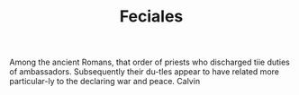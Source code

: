 ---
title: Feciales
letter: F
permalink: "/definitions/bld-feciales.html"
body: Among the ancient Romans, that order of priests who discharged tiie duties of
  ambassadors. Subsequently their du-tles appear to have related more particular-ly
  to the declaring war and peace. Calvin
published_at: '2018-07-07'
source: Black's Law Dictionary 2nd Ed (1910)
layout: post
---